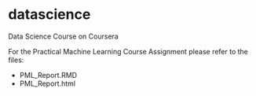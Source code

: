 # datascience
Data Science Course on Coursera

For the Practical Machine Learning Course Assignment please refer to the files:
- PML_Report.RMD
- PML_Report.html
